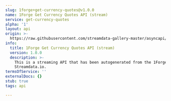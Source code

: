 ```yaml
---
slug: 1forge+get-currency-quotes@v1.0.0
name: 1Forge Get Currency Quotes API (stream)
service: get-currency-quotes
alpha: '1'
layout: api
origin: >-
  https://raw.githubusercontent.com/streamdata-gallery-master/asyncapi/master/_listings/1forge/1forge-get-currency-quotes-api-stream-async.md
info:
  title: 1Forge Get Currency Quotes API (stream)
  version: 1.0.0
  description: >-
    This is a streaming API that has been autogenerated from the 1Forge using
    Streamdata.io.
termsOfService: ''
externalDocs: {}
stub: true
tags: api

---
```

